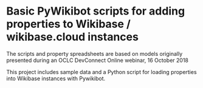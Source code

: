 # Basic PyWikibot scripts for adding properties to Wikibase / wikibase.cloud instances

The scripts and property spreadsheets are based on models originally presented during an OCLC DevConnect Online webinar, 16 October 2018

This project includes sample data and a Python script for loading properties into Wikibase instances with Pywikibot.
